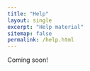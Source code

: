 ```yaml
---
title: "Help"
layout: single
excerpt: "Help material"
sitemap: false
permalink: /help.html
---
```


Coming soon!